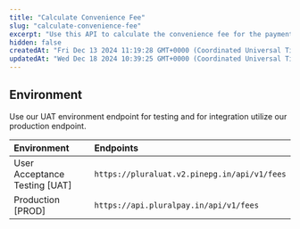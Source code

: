 ```yaml
---
title: "Calculate Convenience Fee"
slug: "calculate-convenience-fee"
excerpt: "Use this API to calculate the convenience fee for the payment against an order."
hidden: false
createdAt: "Fri Dec 13 2024 11:19:28 GMT+0000 (Coordinated Universal Time)"
updatedAt: "Wed Dec 18 2024 10:39:25 GMT+0000 (Coordinated Universal Time)"
---
```

## Environment

Use our UAT environment endpoint for testing and for integration utilize our production endpoint.

| Environment                   | Endpoints                                    |
| :---------------------------- | :------------------------------------------- |
| User Acceptance Testing [UAT] | `https://pluraluat.v2.pinepg.in/api/v1/fees` |
| Production [PROD]             | `https://api.pluralpay.in/api/v1/fees`       |
